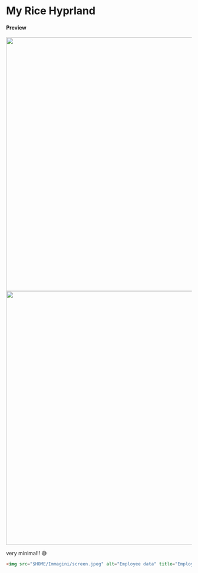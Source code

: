 # My Rice Hyprland

#### Preview

<img title="Preview" src="file:///home/mp/Immagini/screen.jpeg" alt="" data-align="center" width="688"><img title="Preview" src="file:///home/mp/Immagini/screen.jpeg" alt="" data-align="center" width="688">

very minimal!! 😅

```html
<img src="$HOME/Immagini/screen.jpeg" alt="Employee data" title="Employee Data title">
```
